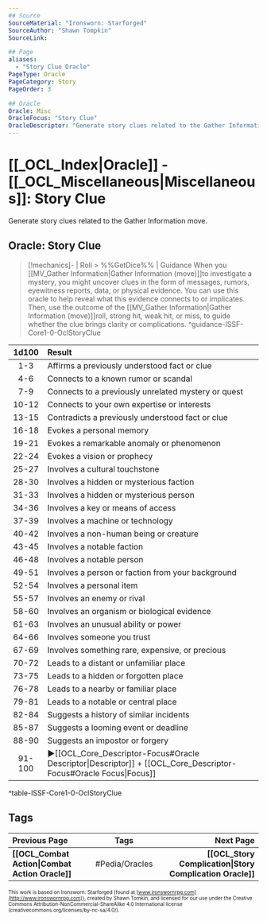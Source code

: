 ```yaml
---
## Source
SourceMaterial: "Ironsworn: Starforged"
SourceAuthor: "Shawn Tompkin"
SourceLink: 

## Page
aliases:
  - "Story Clue Oracle"
PageType: Oracle
PageCategory: Story
PageOrder: 3

## Oracle
Oracle: Misc
OracleFocus: "Story Clue"
OracleDescriptor: "Generate story clues related to the Gather Information move."
---
```

# [[_OCL_Index|Oracle]] - [[_OCL_Miscellaneous|Miscellaneous]]: Story Clue
Generate story clues related to the Gather Information move.

## Oracle: Story Clue
> [!mechanics]- | Roll > %%GetDice%% | Guidance
> When you [[MV_Gather Information|Gather Information (move)]]to investigate a mystery, you might uncover clues in the form of messages, rumors, eyewitness reports, data, or physical evidence. You can use this oracle to help reveal what this evidence connects to or implicates. Then, use the outcome of the [[MV_Gather Information|Gather Information (move)]]roll, strong hit, weak hit, or miss, to guide whether the clue brings clarity or complications. ^guidance-ISSF-Core1-0-OclStoryClue

| 1d100 | Result |
|:---:|:--- |
| 1-3 | Affirms a previously understood fact or clue |
| 4-6 | Connects to a known rumor or scandal |
| 7-9 | Connects to a previously unrelated mystery or quest |
| 10-12 | Connects to your own expertise or interests |
| 13-15 | Contradicts a previously understood fact or clue |
| 16-18 | Evokes a personal memory |
| 19-21 | Evokes a remarkable anomaly or phenomenon |
| 22-24 | Evokes a vision or prophecy |
| 25-27 | Involves a cultural touchstone |
| 28-30 | Involves a hidden or mysterious faction |
| 31-33 | Involves a hidden or mysterious person |
| 34-36 | Involves a key or means of access |
| 37-39 | Involves a machine or technology |
| 40-42 | Involves a non-human being or creature |
| 43-45 | Involves a notable faction |
| 46-48 | Involves a notable person |
| 49-51 | Involves a person or faction from your background |
| 52-54 | Involves a personal item |
| 55-57 | Involves an enemy or rival |
| 58-60 | Involves an organism or biological evidence |
| 61-63 | Involves an unusual ability or power |
| 64-66 | Involves someone you trust |
| 67-69 | Involves something rare, expensive, or precious |
| 70-72 | Leads to a distant or unfamiliar place |
| 73-75 | Leads to a hidden or forgotten place |
| 76-78 | Leads to a nearby or familiar place |
| 79-81 | Leads to a notable or central place |
| 82-84 | Suggests a history of similar incidents |
| 85-87 | Suggests a looming event or deadline |
| 88-90 | Suggests an impostor or forgery |
| 91-100 | ▶[[OCL_Core_Descriptor-Focus#Oracle Descriptor\|Descriptor]] + [[OCL_Core_Descriptor-Focus#Oracle Focus\|Focus]] |
^table-ISSF-Core1-0-OclStoryClue

## Tags
| Previous Page | Tags | Next Page |
|:--- |:---:| ---:|
| **[[OCL_Combat Action\|Combat Action Oracle]]** | #Pedia/Oracles | **[[OCL_Story Complication\|Story Complication Oracle]]** |

<font size=-2>This work is based on Ironsworn: Starforged (found at [www.ironswornrpg.com](http://www.ironswornrpg.com)), created by Shawn Tomkin, and licensed for our use under the Creative Commons Attribution-NonCommercial-ShareAlike 4.0 International license  (creativecommons.org/licenses/by-nc-sa/4.0/).</font>